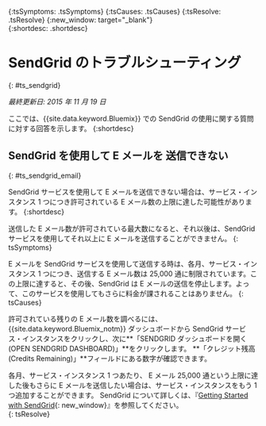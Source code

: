 {:tsSymptoms: .tsSymptoms} 
{:tsCauses: .tsCauses} 
{:tsResolve: .tsResolve} 
{:new_window: target="_blank"}  
{:shortdesc: .shortdesc}

# SendGrid のトラブルシューティング
{: #ts_sendgrid}

*最終更新日: 2015 年 11 月 19 日*

ここでは、{{site.data.keyword.Bluemix}} での SendGrid の使用に関する質問に対する回答を示します。
{:shortdesc}


## SendGrid を使用して E メールを 送信できない
{: #ts_sendgrid_email}

SendGrid サービスを使用して E メールを送信できない場合は、サービス・インスタンス 1 つにつき許可されている E メール数の上限に達した可能性があります。
{:shortdesc}


送信した E メール数が許可されている最大数になると、それ以後は、SendGrid サービスを使用してそれ以上に E メールを送信することができません。
{: tsSymptoms}


E メールを SendGrid サービスを使用して送信する時は、各月、サービス・インスタンス 1 つにつき、送信する E メール数は 25,000 通に制限されています。この上限に達すると、その後、SendGrid は E メールの送信を停止します。よって、このサービスを使用してもさらに料金が課されることはありません。
{: tsCauses}

許可されている残りの E メール数を調べるには、{{site.data.keyword.Bluemix_notm}} ダッシュボードから SendGrid サービス・インスタンスをクリックし、次に**「SENDGRID ダッシュボードを開く (OPEN SENDGRID DASHBOARD)」**をクリックします。
**「クレジット残高 (Credits Remaining)」**フィールドにある数字が確認できます。


各月、サービス・インスタンス 1 つあたり、 E メール 25,000 通という上限に達した後もさらに E メールを送信したい場合は、サービス・インスタンスをもう 1 つ追加することができます。
SendGrid について詳しくは、『[Getting Started with SendGrid](https://sendgrid.com/docs/index.html){: new_window}』を参照してください。    
{: tsResolve}

